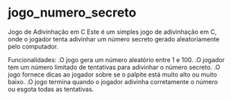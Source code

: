 # jogo_numero_secreto

Jogo de Adivinhação em C
  Este é um simples jogo de adivinhação em C, onde o jogador tenta adivinhar um número secreto gerado aleatoriamente pelo computador.

Funcionalidades:
  .O jogo gera um número aleatório entre 1 e 100.
  .O jogador tem um número limitado de tentativas para adivinhar o número secreto.
  .O jogo fornece dicas ao jogador sobre se o palpite está muito alto ou muito baixo.
  .O jogo termina quando o jogador adivinha corretamente o número ou esgota todas as tentativas.
